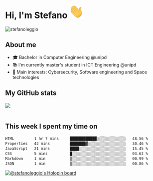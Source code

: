 # Hi, I'm Stefano <img src="https://raw.githubusercontent.com/stefanoleggio/stefanoleggio/main/images/wave.gif" width="45px">

<p align="left"> <img src="https://komarev.com/ghpvc/?username=stefanoleggio&label=Views&color=blue&style=plastic" alt="stefanoleggio" /></p>

## About me
- 🎓 Bachelor in Computer Engineering @unipd
- 📚 I'm currently master's student in ICT Engineering @unipd
- 🎯 Main interests: Cybersecurity, Software engineering and Space technologies


## My GitHub stats

<a href="https://github.com/anuraghazra/github-readme-stats" >
  <img align="center" src="https://github-readme-stats.vercel.app/api/top-langs/?username=stefanoleggio&langs_count=10&hide=jupyter%20notebook,html,blade&layout=compact&count_private=true&theme=swift" />
</a>
</br>
</br>

## This week I spent my time on


<!--START_SECTION:waka-->

```text
HTML         1 hr 7 mins     ████████████░░░░░░░░░░░░░   48.56 %
Properties   42 mins         ███████▓░░░░░░░░░░░░░░░░░   30.46 %
JavaScript   21 mins         ████░░░░░░░░░░░░░░░░░░░░░   15.45 %
CSS          5 mins          █░░░░░░░░░░░░░░░░░░░░░░░░   03.62 %
Markdown     1 min           ▒░░░░░░░░░░░░░░░░░░░░░░░░   00.99 %
JSON         1 min           ▒░░░░░░░░░░░░░░░░░░░░░░░░   00.86 %
```

<!--END_SECTION:waka-->

[![@stefanoleggio's Holopin board](https://holopin.io/api/user/board?user=stefanoleggio)](https://holopin.io/@stefanoleggio)
